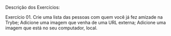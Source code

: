 Descrição dos Exercícios: 

Exercício 01. Crie uma lista das pessoas com quem você já fez amizade na Trybe; Adicione uma imagem que venha de uma URL externa; Adicione uma imagem que está no seu computador, local.